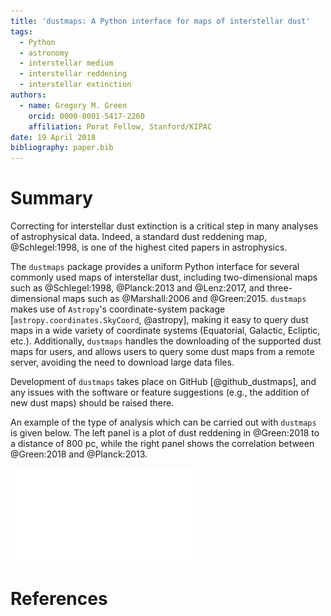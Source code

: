```yaml
---
title: 'dustmaps: A Python interface for maps of interstellar dust'
tags:
  - Python
  - astronomy
  - interstellar medium
  - interstellar reddening
  - interstellar extinction
authors:
  - name: Gregory M. Green
    orcid: 0000-0001-5417-2260
    affiliation: Porat Fellow, Stanford/KIPAC
date: 19 April 2018
bibliography: paper.bib
---
```


# Summary

Correcting for interstellar dust extinction is a critical step in many analyses of astrophysical data. Indeed, a standard dust reddening map, @Schlegel:1998, is one of the highest cited papers in astrophysics.

The ``dustmaps`` package provides a uniform Python interface for several commonly used maps of interstellar dust, including two-dimensional maps such as @Schlegel:1998, @Planck:2013 and @Lenz:2017, and three-dimensional maps such as @Marshall:2006 and @Green:2015. ``dustmaps`` makes use of ``Astropy``'s coordinate-system package [``astropy.coordinates.SkyCoord``, @astropy], making it easy to query dust maps in a wide variety of coordinate systems (Equatorial, Galactic, Ecliptic, etc.). Additionally, ``dustmaps`` handles the downloading of the supported dust maps for users, and allows users to query some dust maps from a remote server, avoiding the need to download large data files.

Development of ``dustmaps`` takes place on GitHub [@github_dustmaps], and any issues with the software or feature suggestions (e.g., the addition of new dust maps) should be raised there.

An example of the type of analysis which can be carried out with ``dustmaps`` is given below. The left panel is a plot of dust reddening in @Green:2018 to a distance of 800 pc, while the right panel shows the correlation between @Green:2018 and @Planck:2013.

![Figure 1: Example of the type of analysis made easy by ``dustmaps``.](figure.pdf)

# References
